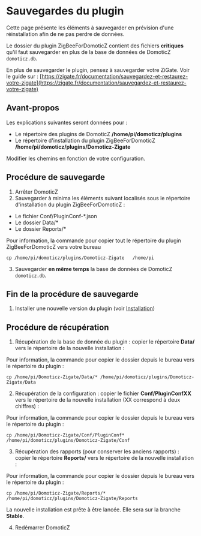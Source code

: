 # Sauvegardes du plugin

Cette page présente les éléments à sauvegarder en prévision d'une réinstallation afin de ne pas perdre de données.

Le dossier du plugin ZigBeeForDomoticZ contient des fichiers __critiques__ qu'il faut sauvegarder en plus de la base de données de DomoticZ `domoticz.db`.

En plus de sauvegarder le plugin, pensez à sauvegarder votre ZiGate. Voir le guide sur : [https://zigate.fr/documentation/sauvegardez-et-restaurez-votre-zigate](https://zigate.fr/documentation/sauvegardez-et-restaurez-votre-zigate)

## Avant-propos

Les explications suivantes seront données pour :

* Le répertoire des plugins de DomoticZ __/home/pi/domoticz/plugins__
* Le répertoire d'installation du plugin ZigBeeForDomoticZ __/home/pi/domoticz/plugins/Domoticz-Zigate__

Modifier les chemins en fonction de votre configuration.

## Procédure de sauvegarde

1. Arrêter DomoticZ
2. Sauvegarder à minima les éléments suivant localisés sous le répertoire d'installation du plugin ZigBeeForDomoticZ :

* Le fichier  Conf/PluginConf-*.json
* Le dossier  Data/*
* Le dossier  Reports/*

Pour information, la commande pour copier tout le répertoire du plugin ZigBeeForDomoticZ vers votre bureau

```
cp /home/pi/domoticz/plugins/Domoticz-Zigate   /home/pi
```

3. Sauvegarder __en même temps__ la base de données de DomoticZ `domoticz.db`.

## Fin de la procédure de sauvegarde

1. Installer une nouvelle version du plugin (voir [Installation](Installation.md))

## Procédure de récupération

1. Récupération de la base de donnée du plugin : copier le répertoire __Data/__ vers le répertoire de la nouvelle installation :

Pour information, la commande pour copier le dossier depuis le bureau vers le répertoire du plugin :

```
cp /home/pi/Domoticz-Zigate/Data/* /home/pi/domoticz/plugins/Domoticz-Zigate/Data
```

2. Récupération de la configuration : copier le fichier __Conf/PluginConfXX__ vers le répertoire de la nouvelle installation (XX correspond à deux chiffres) :

  Pour information, la commande pour copier le dossier depuis le bureau vers le répertoire du plugin :

 ```
 cp /home/pi/Domoticz-Zigate/Conf/PluginConf* /home/pi/domoticz/plugins/Domoticz-Zigate/Conf
 ```

3. Récupération des rapports (pour conserver les anciens rapports) : copier le répertoire __Reports/__ vers le répertoire de la nouvelle installation :

Pour information, la commande pour copier le dossier depuis le bureau vers le répertoire du plugin :

```
cp /home/pi/Domoticz-Zigate/Reports/* /home/pi/domoticz/plugins/Domoticz-Zigate/Reports
```

 La nouvelle installation est prête à être lancée. Elle sera sur la branche __Stable__.

4. Redémarrer DomoticZ
